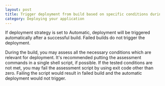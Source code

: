 ```yaml
---
layout: post
title: Trigger deployment from build based on specific conditions during the build
category: Deploying your application
---
```


If deployment strategy is set to Automatic, deployment will be triggered automatically after a successful build. Failed builds do not trigger the deployment.

During the build, you may assess all the necessary conditions which are relevant for deployment. It's recommended putting the assessment commands in a single shell script, if possible. If the tested conditions are not met, you may fail the assessment script by using exit code other than zero. Failing the script would result in failed build and the automatic deployment would not trigger.
